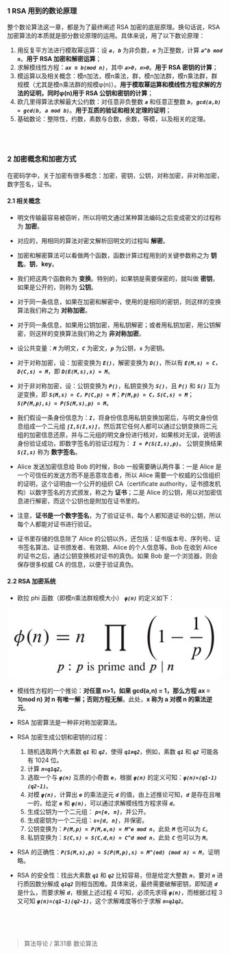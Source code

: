 ### 1 RSA 用到的数论原理

整个数论算法这一章，都是为了最终阐述 RSA 加密的底层原理。换句话说，RSA 加密算法的本质就是部分数论原理的运用。具体来说，用了以下数论原理：

1. 用反复平方法进行模取幂运算：设 ***```a```***，***```b```*** 为非负数，***```n```*** 为正整数，计算 ***```a^b mod n```***。**用于 RSA 加密和解密运算**；
2. 求解模线性方程：***```ax ≡ b(mod n)```***，其中 ***```a>0```***，***```n>0```***。**用于 RSA 密钥的计算**；
3. 模运算以及相关概念：模n加法，模n乘法，群，模n加法群，模n乘法群，群规模（尤其是模n乘法群的规模φ(n)）。**用于模取幂运算和模线性方程求解的方法的证明，同时φ(n)用于 RSA 公钥和密钥的计算**；
4. 欧几里得算法求解最大公约数：对任意非负整数 ***```a```*** 和任意正整数 ***```b```***，***```gcd(a,b) = gcd(b, a mod b)```***。**用于互质的验证和相关定理的证明**；
5. 基础数论：整除性，约数，素数与合数，余数，等模，以及相关的定理。

<br>
<br>

### 2 加密概念和加密方式

在密码学中，关于加密有很多概念：加密，密钥，公钥，对称加密，非对称加密，数字签名，证书。

#### 2.1 相关概念

- 明文传输最容易被窃听，所以将明文通过某种算法编码之后变成密文的过程称为 **加密**。

- 对应的，用相同的算法对密文解析回明文的过程叫 **解密**。

- 加密和解密算法可以看做两个函数，函数计算过程用到的关键参数称之为 **钥匙**，**钥**，**key**。

- 我们把这两个函数称为 **变换**。特别的，如果钥是需要保密的，就叫做 **密钥**，如果是公开的，则称为 **公钥**。

- 对于同一条信息，如果在加密和解密中，使用的是相同的密钥，则这样的变换算法我们称之为 **对称加密**。

- 对于同一条信息，如果用公钥加密，用私钥解密；或者用私钥加密，用公钥解密，则这样的变换算法我们称之为 **非对称加密**。

- 设公共变量：***```M```*** 为明文，***```C```*** 为密文，***```p```*** 为公钥，***```s```*** 为密钥。

- 对于对称加密，设：加密变换为 ***```E()```***，解密变换为 ***```D()```***，所以有 ***```E(M,s) = C，D(C,s) = M```***，即 ***```D(E(M,s),s) = M```***。

- 对于非对称加密，设：公钥变换为 ***```P()```***，私钥变换为 ***```S()```***，且 ***```P()```*** 和 ***```S()```*** 互为逆变换，即 ***```S(M,s) = C，P(C,p) = M```***；***```P(M,p) = C，S(C,s) = M```***；***```S(P(M,p),s) = P(S(M,s),p) = M```***。

- 我们假设一条身份信息为：***```I```***，将身份信息用私钥变换加密后，与明文身份信息组成一个二元组 ***```[I,S(I,s)]```***，然后其它任何人都可以通过公钥变换将二元组的加密信息还原，并与二元组的明文身份进行核对，如果核对无误，说明该身份验证成功，即数字签名的验证过程为： ***```I = P(S(I,s),p)```***。
公钥变换结果 ***```S(I,s)```*** 称为 **数字签名**。

- Alice 发送加密信息给 Bob 的时候，Bob 一般需要确认两件事：一是 Alice 是一个可信任的发送方而不是恶意攻击者，所以 Alice 需要一个权威的公信组织的证明，这个证明由一个公开的组织 CA（certificate authority，证书颁发机构）以数字签名的方式颁发，称之为 **证书**；二是 Alice 的公钥，用以对加密信息进行解密，而这个公钥也是附加在证书里的。

- 注意，**证书是一个数字签名**，为了验证证书，每个人都知道证书的公钥，所以每个人都能对证书进行验证。

- 证书里存储的信息除了 Alice 的公钥以外，还包括：证书版本号、序列号、证书签名算法、证书颁发者、有效期、Alice 的个人信息等。Bob 在收到 Alice 的证书之后，通过公钥变换核对证书的真伪。如果 Bob 是一个浏览器，则会保存很多权威 CA 的信息，以便于验证真伪。

#### 2.2 RSA 加密系统

- 欧拉 phi 函数（即模n乘法群规模大小） ***```φ(n)```*** 的定义如下：

![Euler's phi function](https://raw.githubusercontent.com/huanzhiyazi/reading-summary/master/%E8%AE%A1%E7%AE%97%E6%9C%BA/%E7%AE%97%E6%B3%95%E5%AF%BC%E8%AE%BA/RSA%E5%8A%A0%E5%AF%86%E5%8E%9F%E7%90%86/images/euler_phi_function.png "Euler's phi function")

- 模线性方程的一个推论：**对任意 n>1，如果 gcd(a,n) = 1，那么方程 ax ≡ 1(mod n) 对 n 有唯一解；否则方程无解**。此处，**x 称为 a 对模 n 的乘法逆元**。

- RSA 加密算法是一种非对称加密算法。

- RSA 加密生成公钥和密钥的过程：
    1. 随机选取两个大素数 ***```q1```*** 和 ***```q2```***，使得 ***```q1≠q2```***，例如，素数 ***```q1```*** 和 ***```q2```*** 可能各有 1024 位。
    2. 计算 ***```n=q1q2```***。
    3. 选取一个与 ***```φ(n)```*** 互质的小奇数 ***```e```***，根据 ***```φ(n)```*** 的定义可知：***```φ(n)=(q1-1)(q2-1)```***。
    4. 对模 ***```φ(n)```***，计算出 ***```e```*** 的乘法逆元 ***```d```*** 的值，由上述推论可知，***```d```*** 是存在且唯一的，给定 ***```e```*** 和 ***```φ(n)```***，可以通过求解模线性方程求得 ***```d```***。
    5. 生成公钥为一个二元组： ***```p=[e, n]```***，并公开。
    6. 生成密钥为一个二元组：***```s=[d, n]```***，并保密。
    7. 公钥变换为：***```P(M,p) = P(M,e,n) = M^e mod n```***，此处 ***```M```*** 也可以为 ***```C```***。
    8. 私钥变换为：***```S(C,s) = S(C,d,n) = C^d mod n```***，此处 ***```C```*** 也可以为 ***```M```***。

- RSA 的正确性：***```P(S(M,s),p) = S(P(M,p),s) = M^(ed) (mod n) = M```***，证明略。

- RSA 的安全性：找出大素数 ***```q1```*** 和 ***```q2```*** 比较容易，但是给定大整数 ***```n```***，要对 ***```n```*** 进行质因数分解成 ***```q1q2```*** 则相当困难。具体来说，最终需要破解密钥，即知道 ***```d```*** 是什么，而要求解 ***```d```***，根据上述过程 4 可知，必须先求得 ***```φ(n)```***，而根据过程 3 又可知 ***```φ(n)=(q1-1)(q2-1)```***，这个求解难度等价于求解 ***```n=q1q2```***。


<br>
<br>
<br>

>算法导论 / 第31章 数论算法
